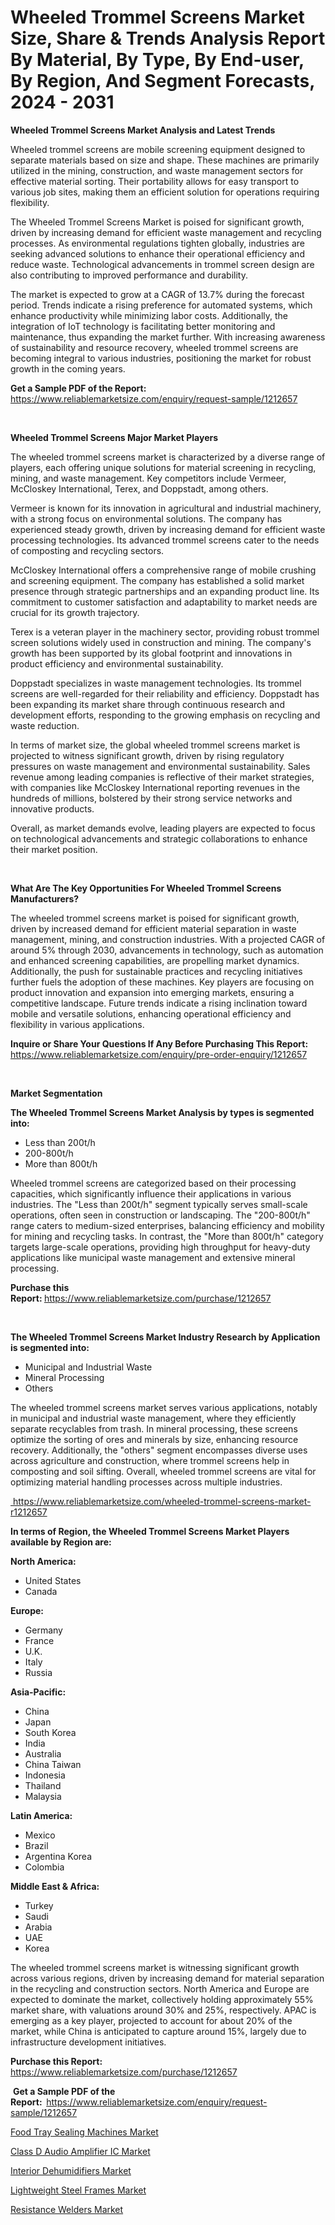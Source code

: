<p><h1>Wheeled Trommel Screens Market Size, Share & Trends Analysis Report By Material, By Type, By End-user, By Region, And Segment Forecasts, 2024 - 2031</h1></p><p><strong>Wheeled Trommel Screens Market Analysis and Latest Trends</strong></p>
<p><p>Wheeled trommel screens are mobile screening equipment designed to separate materials based on size and shape. These machines are primarily utilized in the mining, construction, and waste management sectors for effective material sorting. Their portability allows for easy transport to various job sites, making them an efficient solution for operations requiring flexibility.</p><p>The Wheeled Trommel Screens Market is poised for significant growth, driven by increasing demand for efficient waste management and recycling processes. As environmental regulations tighten globally, industries are seeking advanced solutions to enhance their operational efficiency and reduce waste. Technological advancements in trommel screen design are also contributing to improved performance and durability.</p><p>The market is expected to grow at a CAGR of 13.7% during the forecast period. Trends indicate a rising preference for automated systems, which enhance productivity while minimizing labor costs. Additionally, the integration of IoT technology is facilitating better monitoring and maintenance, thus expanding the market further. With increasing awareness of sustainability and resource recovery, wheeled trommel screens are becoming integral to various industries, positioning the market for robust growth in the coming years.</p></p>
<p><strong>Get a Sample PDF of the Report:&nbsp;</strong> <a href="https://www.reliablemarketsize.com/enquiry/request-sample/1212657?utm_campaign=1133&utm_medium=2&utm_source=Github&utm_content=ia&utm_term=06102024&utm_id=wheeled-trommel-screens">https://www.reliablemarketsize.com/enquiry/request-sample/1212657</a></p>
<p>&nbsp;</p>
<p><strong>Wheeled Trommel Screens Major Market Players</strong></p>
<p><p>The wheeled trommel screens market is characterized by a diverse range of players, each offering unique solutions for material screening in recycling, mining, and waste management. Key competitors include Vermeer, McCloskey International, Terex, and Doppstadt, among others.</p><p>Vermeer is known for its innovation in agricultural and industrial machinery, with a strong focus on environmental solutions. The company has experienced steady growth, driven by increasing demand for efficient waste processing technologies. Its advanced trommel screens cater to the needs of composting and recycling sectors.</p><p>McCloskey International offers a comprehensive range of mobile crushing and screening equipment. The company has established a solid market presence through strategic partnerships and an expanding product line. Its commitment to customer satisfaction and adaptability to market needs are crucial for its growth trajectory.</p><p>Terex is a veteran player in the machinery sector, providing robust trommel screen solutions widely used in construction and mining. The company's growth has been supported by its global footprint and innovations in product efficiency and environmental sustainability.</p><p>Doppstadt specializes in waste management technologies. Its trommel screens are well-regarded for their reliability and efficiency. Doppstadt has been expanding its market share through continuous research and development efforts, responding to the growing emphasis on recycling and waste reduction.</p><p>In terms of market size, the global wheeled trommel screens market is projected to witness significant growth, driven by rising regulatory pressures on waste management and environmental sustainability. Sales revenue among leading companies is reflective of their market strategies, with companies like McCloskey International reporting revenues in the hundreds of millions, bolstered by their strong service networks and innovative products.</p><p>Overall, as market demands evolve, leading players are expected to focus on technological advancements and strategic collaborations to enhance their market position.</p></p>
<p>&nbsp;</p>
<p><strong>What Are The Key Opportunities For Wheeled Trommel Screens Manufacturers?</strong></p>
<p><p>The wheeled trommel screens market is poised for significant growth, driven by increased demand for efficient material separation in waste management, mining, and construction industries. With a projected CAGR of around 5% through 2030, advancements in technology, such as automation and enhanced screening capabilities, are propelling market dynamics. Additionally, the push for sustainable practices and recycling initiatives further fuels the adoption of these machines. Key players are focusing on product innovation and expansion into emerging markets, ensuring a competitive landscape. Future trends indicate a rising inclination toward mobile and versatile solutions, enhancing operational efficiency and flexibility in various applications.</p></p>
<p><strong>Inquire or Share Your Questions If Any Before Purchasing This Report:</strong> <a href="https://www.reliablemarketsize.com/enquiry/pre-order-enquiry/1212657?utm_campaign=1133&utm_medium=2&utm_source=Github&utm_content=ia&utm_term=06102024&utm_id=wheeled-trommel-screens">https://www.reliablemarketsize.com/enquiry/pre-order-enquiry/1212657</a></p>
<p>&nbsp;</p>
<p><strong>Market Segmentation</strong></p>
<p><strong>The Wheeled Trommel Screens Market Analysis by types is segmented into:</strong></p>
<p><ul><li>Less than 200t/h</li><li>200-800t/h</li><li>More than 800t/h</li></ul></p>
<p><p>Wheeled trommel screens are categorized based on their processing capacities, which significantly influence their applications in various industries. The "Less than 200t/h" segment typically serves small-scale operations, often seen in construction or landscaping. The "200-800t/h" range caters to medium-sized enterprises, balancing efficiency and mobility for mining and recycling tasks. In contrast, the "More than 800t/h" category targets large-scale operations, providing high throughput for heavy-duty applications like municipal waste management and extensive mineral processing.</p></p>
<p><strong>Purchase this Report:&nbsp;</strong><a href="https://www.reliablemarketsize.com/purchase/1212657?utm_campaign=1133&utm_medium=2&utm_source=Github&utm_content=ia&utm_term=06102024&utm_id=wheeled-trommel-screens">https://www.reliablemarketsize.com/purchase/1212657</a></p>
<p>&nbsp;</p>
<p><strong>The Wheeled Trommel Screens Market Industry Research by Application is segmented into:</strong></p>
<p><ul><li>Municipal and Industrial Waste</li><li>Mineral Processing</li><li>Others</li></ul></p>
<p><p>The wheeled trommel screens market serves various applications, notably in municipal and industrial waste management, where they efficiently separate recyclables from trash. In mineral processing, these screens optimize the sorting of ores and minerals by size, enhancing resource recovery. Additionally, the "others" segment encompasses diverse uses across agriculture and construction, where trommel screens help in composting and soil sifting. Overall, wheeled trommel screens are vital for optimizing material handling processes across multiple industries.</p></p>
<p><a href="https://www.reliablemarketsize.com/wheeled-trommel-screens-market-r1212657?utm_campaign=1133&utm_medium=2&utm_source=Github&utm_content=ia&utm_term=06102024&utm_id=wheeled-trommel-screens">&nbsp;https://www.reliablemarketsize.com/wheeled-trommel-screens-market-r1212657</a></p>
<p><strong>In terms of Region, the Wheeled Trommel Screens Market Players available by Region are:</strong></p>
<p>
    <p> <strong> North America: </strong>
        <ul>
            <li>United States</li>
            <li>Canada</li>
        </ul>
        </p> 
    <p> <strong> Europe: </strong>
        <ul>
            <li>Germany</li>
            <li>France</li>
            <li>U.K.</li>
            <li>Italy</li>
            <li>Russia</li>
        </ul>
        </p> 
    <p> <strong> Asia-Pacific: </strong>
        <ul>
            <li>China</li>
            <li>Japan</li>
            <li>South Korea</li>
            <li>India</li>
            <li>Australia</li>
            <li>China Taiwan</li>
            <li>Indonesia</li>
            <li>Thailand</li>
            <li>Malaysia</li>
        </ul>
        </p> 
    <p> <strong> Latin America: </strong>
        <ul>
            <li>Mexico</li>
            <li>Brazil</li>
            <li>Argentina Korea</li>
            <li>Colombia</li>
        </ul>
        </p> 
    <p> <strong> Middle East & Africa: </strong>
        <ul>
            <li>Turkey</li>
            <li>Saudi</li>
            <li>Arabia</li>
            <li>UAE</li>
            <li>Korea</li>
        </ul>
    </p>
    </p>
<p><p>The wheeled trommel screens market is witnessing significant growth across various regions, driven by increasing demand for material separation in the recycling and construction sectors. North America and Europe are expected to dominate the market, collectively holding approximately 55% market share, with valuations around 30% and 25%, respectively. APAC is emerging as a key player, projected to account for about 20% of the market, while China is anticipated to capture around 15%, largely due to infrastructure development initiatives.</p></p>
<p><strong>Purchase this Report: </strong><a href="https://www.reliablemarketsize.com/purchase/1212657?utm_campaign=1133&utm_medium=2&utm_source=Github&utm_content=ia&utm_term=06102024&utm_id=wheeled-trommel-screens">https://www.reliablemarketsize.com/purchase/1212657</a></p>
<p>&nbsp;<strong>Get a Sample PDF of the Report:&nbsp;&nbsp;</strong><a href="https://www.reliablemarketsize.com/enquiry/request-sample/1212657?utm_campaign=1133&utm_medium=2&utm_source=Github&utm_content=ia&utm_term=06102024&utm_id=wheeled-trommel-screens">https://www.reliablemarketsize.com/enquiry/request-sample/1212657</a></p>
<p><strong></strong></p>
<p><p><a href="https://www.linkedin.com/pulse/unlocking-growth-potential-strategic-analysis-food-tray-sealing-xomge?utm_campaign=1133&utm_medium=2&utm_source=Github&utm_content=ia&utm_term=06102024&utm_id=wheeled-trommel-screens">Food Tray Sealing Machines Market</a></p><p><a href="https://issuu.com/reportprime-2/docs/class-d-audio-amplifier-ic-market-s_5a2bd863301b5e?utm_campaign=1133&utm_medium=2&utm_source=Github&utm_content=ia&utm_term=06102024&utm_id=wheeled-trommel-screens">Class D Audio Amplifier IC Market</a></p><p><a href="https://www.linkedin.com/pulse/interior-dehumidifiers-market-industry-trends-forecast-period-9wjie?utm_campaign=1133&utm_medium=2&utm_source=Github&utm_content=ia&utm_term=06102024&utm_id=wheeled-trommel-screens">Interior Dehumidifiers Market</a></p><p><a href="https://www.linkedin.com/pulse/global-lightweight-steel-frames-market-analysis-key-trends-nvpme?utm_campaign=1133&utm_medium=2&utm_source=Github&utm_content=ia&utm_term=06102024&utm_id=wheeled-trommel-screens">Lightweight Steel Frames Market</a></p><p><a href="https://www.linkedin.com/pulse/deep-dive-resistance-welders-market-itstrends-segmentation-zb0he?utm_campaign=1133&utm_medium=2&utm_source=Github&utm_content=ia&utm_term=06102024&utm_id=wheeled-trommel-screens">Resistance Welders Market</a></p></p>